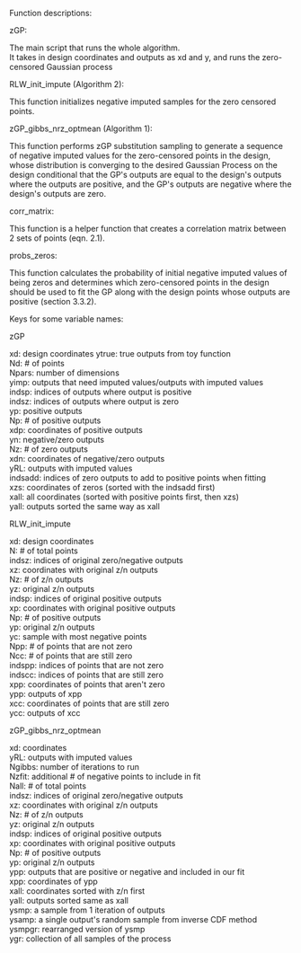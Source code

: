 Function descriptions:

zGP:

The main script that runs the whole algorithm.  
It takes in design coordinates and outputs as xd and y, and runs the zero-censored Gaussian process

RLW_init_impute (Algorithm 2):

This function initializes negative imputed samples for the zero censored points.

zGP_gibbs_nrz_optmean (Algorithm 1):

This function performs zGP substitution sampling to generate a sequence of negative imputed values for the zero-censored points in the design,
whose distribution is converging to the desired Gaussian Process on the design conditional that the GP's outputs are equal to the design's outputs where the outputs are positive, and the GP's outputs are negative where the design's outputs are zero.

corr_matrix:

This function is a helper function that creates a correlation matrix between 2 sets of points (eqn. 2.1).

probs_zeros:

This function calculates the probability of initial negative imputed values of being zeros and determines which zero-censored points in the design should be used to fit the GP along with the design points whose outputs are positive (section 3.3.2).

Keys for some variable names:

zGP

xd: design coordinates
ytrue: true outputs from toy function  
Nd: # of points  
Npars: number of dimensions  
yimp: outputs that need imputed values/outputs with imputed values    
indsp: indices of outputs where output is positive  
indsz: indices of outputs where output is zero  
yp: positive outputs  
Np: # of positive outputs  
xdp: coordinates of positive outputs  
yn: negative/zero outputs  
Nz: # of zero outputs  
xdn: coordinates of negative/zero outputs  
yRL: outputs with imputed values  
indsadd: indices of zero outputs to add to positive points when fitting  
xzs: coordinates of zeros (sorted with the indsadd first)  
xall: all coordinates (sorted with positive points first, then xzs)  
yall: outputs sorted the same way as xall  

RLW_init_impute

xd: design coordinates   
N: # of total points  
indsz: indices of original zero/negative outputs  
xz: coordinates with original z/n outputs  
Nz: # of z/n outputs  
yz: original z/n outputs  
indsp: indices of original positive outputs  
xp: coordinates with original positive outputs  
Np: # of positive outputs  
yp: original z/n outputs  
yc: sample with most negative points  
Npp: # of points that are not zero  
Ncc: # of points that are still zero  
indspp: indices of points that are not zero  
indscc: indices of points that are still zero  
xpp: coordinates of points that aren't zero  
ypp: outputs of xpp  
xcc: coordinates of points that are still zero  
ycc: outputs of xcc  

zGP_gibbs_nrz_optmean

xd: coordinates  
yRL: outputs with imputed values  
Ngibbs: number of iterations to run  
Nzfit: additional # of negative points to include in fit  
Nall: # of total points  
indsz: indices of original zero/negative outputs  
xz: coordinates with original z/n outputs  
Nz: # of z/n outputs  
yz: original z/n outputs  
indsp: indices of original positive outputs  
xp: coordinates with original positive outputs  
Np: # of positive outputs  
yp: original z/n outputs  
ypp: outputs that are positive or negative and included in our fit  
xpp: coordinates of ypp  
xall: coordinates sorted with z/n first  
yall: outputs sorted same as xall   
ysmp: a sample from 1 iteration of outputs  
ysamp: a single output's random sample from inverse CDF method  
ysmpgr: rearranged version of ysmp  
ygr: collection of all samples of the process  
